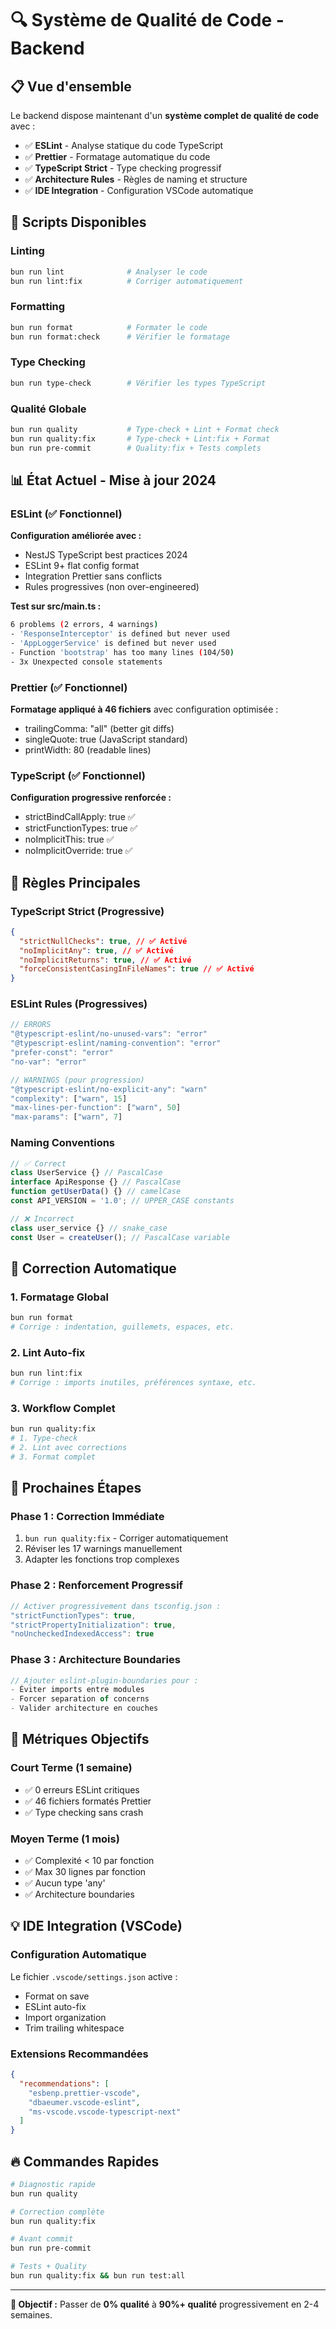 # 🔍 Système de Qualité de Code - Backend

## 📋 Vue d'ensemble

Le backend dispose maintenant d'un **système complet de qualité de code** avec :

- ✅ **ESLint** - Analyse statique du code TypeScript
- ✅ **Prettier** - Formatage automatique du code
- ✅ **TypeScript Strict** - Type checking progressif
- ✅ **Architecture Rules** - Règles de naming et structure
- ✅ **IDE Integration** - Configuration VSCode automatique

## 🚀 Scripts Disponibles

### Linting

```bash
bun run lint              # Analyser le code
bun run lint:fix          # Corriger automatiquement
```

### Formatting

```bash
bun run format            # Formater le code
bun run format:check      # Vérifier le formatage
```

### Type Checking

```bash
bun run type-check        # Vérifier les types TypeScript
```

### Qualité Globale

```bash
bun run quality           # Type-check + Lint + Format check
bun run quality:fix       # Type-check + Lint:fix + Format
bun run pre-commit        # Quality:fix + Tests complets
```

## 📊 État Actuel - Mise à jour 2024

### ESLint (✅ Fonctionnel)

**Configuration améliorée avec :**
- NestJS TypeScript best practices 2024
- ESLint 9+ flat config format
- Integration Prettier sans conflicts
- Rules progressives (non over-engineered)

**Test sur src/main.ts :**
```bash
6 problems (2 errors, 4 warnings)
- 'ResponseInterceptor' is defined but never used
- 'AppLoggerService' is defined but never used  
- Function 'bootstrap' has too many lines (104/50)
- 3x Unexpected console statements
```

### Prettier (✅ Fonctionnel)

**Formatage appliqué à 46 fichiers** avec configuration optimisée :
- trailingComma: "all" (better git diffs)
- singleQuote: true (JavaScript standard)
- printWidth: 80 (readable lines)

### TypeScript (✅ Fonctionnel) 

**Configuration progressive renforcée :**
- strictBindCallApply: true ✅
- strictFunctionTypes: true ✅  
- noImplicitThis: true ✅
- noImplicitOverride: true ✅

## 🎯 Règles Principales

### TypeScript Strict (Progressive)

```json
{
  "strictNullChecks": true, // ✅ Activé
  "noImplicitAny": true, // ✅ Activé
  "noImplicitReturns": true, // ✅ Activé
  "forceConsistentCasingInFileNames": true // ✅ Activé
}
```

### ESLint Rules (Progressives)

```javascript
// ERRORS
"@typescript-eslint/no-unused-vars": "error"
"@typescript-eslint/naming-convention": "error"
"prefer-const": "error"
"no-var": "error"

// WARNINGS (pour progression)
"@typescript-eslint/no-explicit-any": "warn"
"complexity": ["warn", 15]
"max-lines-per-function": ["warn", 50]
"max-params": ["warn", 7]
```

### Naming Conventions

```typescript
// ✅ Correct
class UserService {} // PascalCase
interface ApiResponse {} // PascalCase
function getUserData() {} // camelCase
const API_VERSION = '1.0'; // UPPER_CASE constants

// ❌ Incorrect
class user_service {} // snake_case
const User = createUser(); // PascalCase variable
```

## 🔧 Correction Automatique

### 1. Formatage Global

```bash
bun run format
# Corrige : indentation, guillemets, espaces, etc.
```

### 2. Lint Auto-fix

```bash
bun run lint:fix
# Corrige : imports inutiles, préférences syntaxe, etc.
```

### 3. Workflow Complet

```bash
bun run quality:fix
# 1. Type-check
# 2. Lint avec corrections
# 3. Format complet
```

## 🚀 Prochaines Étapes

### Phase 1 : Correction Immédiate

1. `bun run quality:fix` - Corriger automatiquement
2. Réviser les 17 warnings manuellement
3. Adapter les fonctions trop complexes

### Phase 2 : Renforcement Progressif

```typescript
// Activer progressivement dans tsconfig.json :
"strictFunctionTypes": true,
"strictPropertyInitialization": true,
"noUncheckedIndexedAccess": true
```

### Phase 3 : Architecture Boundaries

```javascript
// Ajouter eslint-plugin-boundaries pour :
- Éviter imports entre modules
- Forcer separation of concerns
- Valider architecture en couches
```

## 🎯 Métriques Objectifs

### Court Terme (1 semaine)

- ✅ 0 erreurs ESLint critiques
- ✅ 46 fichiers formatés Prettier
- ✅ Type checking sans crash

### Moyen Terme (1 mois)

- ✅ Complexité < 10 par fonction
- ✅ Max 30 lignes par fonction
- ✅ Aucun type 'any'
- ✅ Architecture boundaries

## 💡 IDE Integration (VSCode)

### Configuration Automatique

Le fichier `.vscode/settings.json` active :

- Format on save
- ESLint auto-fix
- Import organization
- Trim trailing whitespace

### Extensions Recommandées

```json
{
  "recommendations": [
    "esbenp.prettier-vscode",
    "dbaeumer.vscode-eslint",
    "ms-vscode.vscode-typescript-next"
  ]
}
```

## 🔥 Commandes Rapides

```bash
# Diagnostic rapide
bun run quality

# Correction complète
bun run quality:fix

# Avant commit
bun run pre-commit

# Tests + Quality
bun run quality:fix && bun run test:all
```

---

**🎯 Objectif :** Passer de **0% qualité** à **90%+ qualité** progressivement en 2-4 semaines.
